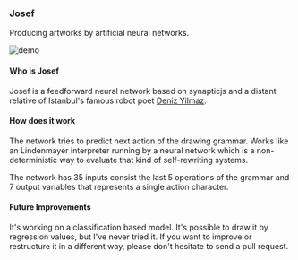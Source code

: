 ### Josef

Producing artworks by artificial neural networks.

![demo](https://raw.githubusercontent.com/fatiherikli/josef/master/static/new-demo.gif?kurwacache3)

#### Who is Josef

Josef is a feedforward neural network based on synapticjs and a distant relative of Istanbul's famous robot poet [Deniz Yilmaz](https://vimeo.com/161035144).

#### How does it work
The network tries to predict next action of the drawing grammar. Works like an Lindenmayer interpreter running by a neural network which is a non-deterministic way to evaluate that kind of self-rewriting systems.

The network has 35 inputs consist the last 5 operations of the grammar and 7 output variables that represents a single action character.

#### Future Improvements
It's working on a classification based model. It's possible to draw it by regression values, but I've never tried it. If you want to improve or restructure it in a different way, please don't hesitate to send a pull request.

